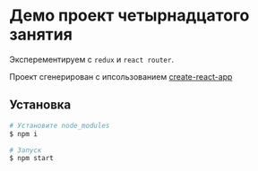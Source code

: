 # Демо проект четырнадцатого занятия

Эксперементируем с `redux` и `react router`.

Проект сгенерирован с ипсользованием [create-react-app](https://create-react-app.dev/docs/adding-typescript/)

## Установка

```bash
# Установите node_modules
$ npm i

# Запуск
$ npm start
```
